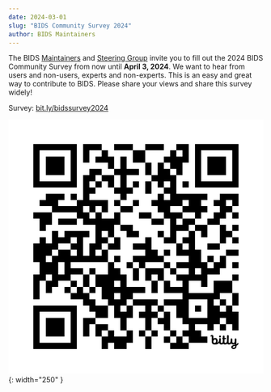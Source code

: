 ```yaml
---
date: 2024-03-01
slug: "BIDS Community Survey 2024"
author: BIDS Maintainers
---
```


The BIDS [Maintainers](https://bids.neuroimaging.io/governance.html#bids-maintainers-group)
and [Steering Group](https://bids.neuroimaging.io/governance.html#bids-steering-group)
invite you to fill out the 2024 BIDS Community Survey from now until **April 3, 2024**.
We want to hear from users and non-users, experts and non-experts.
This is an easy and great way to contribute to BIDS. Please share your views and share this survey widely!

Survey: [bit.ly/bidssurvey2024](https://bit.ly/bidssurvey2024)

![A QR code for the BIDS community survey](../../assets/img/bit.ly_bidssurvey2024.jpeg){: width="250" }
